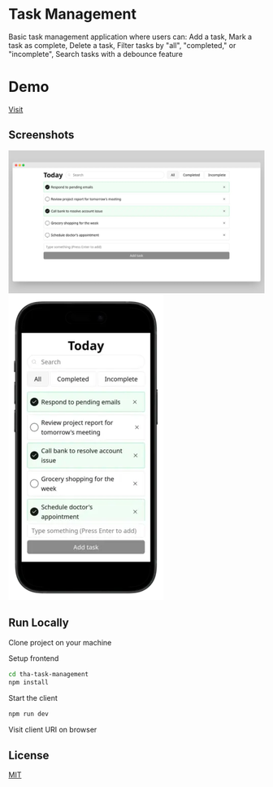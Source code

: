 # Task Management

Basic task management application where users can: Add a task, Mark a task as complete, Delete a task, Filter tasks by "all", "completed," or "incomplete", Search tasks with a debounce feature

# Demo

[Visit](https://parthvyas7.github.io/tha-task-management/)

## Screenshots

![App Screenshot](./app-web.webp)
![App Screenshot](./app-mobile.webp)

## Run Locally

Clone project on your machine

Setup frontend

```sh
cd tha-task-management
npm install
```

Start the client
```sh
npm run dev
```

Visit client URI on browser

## License

[MIT](https://choosealicense.com/licenses/mit/)

